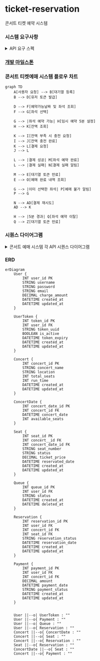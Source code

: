 # ticket-reservation
 콘서트 티켓 예약 시스템

### 시스템 요구사항
<details>
  <summary>API 요구 스펙</summary>

**1️⃣ `주요`유저 대기열 토큰 기능**

- 서비스를 이용할 토큰을 발급받는 API를 작성합니다.
- 토큰은 유저의 UUID 와 해당 유저의 대기열을 관리할 수 있는 정보 ( 대기 순서 or 잔여 시간 등 ) 를 포함합니다.
- 이후 모든 API 는 위 토큰을 이용해 대기열 검증을 통과해야 이용 가능합니다.

> 기본적으로 폴링으로 본인의 대기열을 확인한다고 가정하며, 다른 방안 또한 고려해보고 구현해 볼 수 있습니다.
>

**2️⃣ `기본` 예약 가능 날짜 / 좌석 API**

- 예약가능한 날짜와 해당 날짜의 좌석을 조회하는 API 를 각각 작성합니다.
- 예약 가능한 날짜 목록을 조회할 수 있습니다.
- 날짜 정보를 입력받아 예약가능한 좌석정보를 조회할 수 있습니다.

> 좌석 정보는 1 ~ 50 까지의 좌석번호로 관리됩니다.
>

3️⃣ **`주요` 좌석 예약 요청 API**

- 좌석 예약과 동시에 해당 좌석은 그 유저에게 약 5분간 임시 배정됩니다. ( 시간은 정책에 따라 자율적으로 정의합니다. )
- 날짜와 좌석 정보를 입력받아 좌석을 예약 처리하는 API 를 작성합니다.
- 만약 배정 시간 내에 결제가 완료되지 않는다면 좌석에 대한 임시 배정은 해제되어야 하며 임시배정 상태의 좌석에 대해 다른 사용자는 예약할 수 없어야 한다.

4️⃣ **`기본`**  **잔액 충전 / 조회 API**

- 결제에 사용될 금액을 API 를 통해 충전하는 API 를 작성합니다.
- 사용자 식별자 및 충전할 금액을 받아 잔액을 충전합니다.
- 사용자 식별자를 통해 해당 사용자의 잔액을 조회합니다.

5️⃣ **`주요` 결제 API**

- 결제 처리하고 결제 내역을 생성하는 API 를 작성합니다.
- 결제가 완료되면 해당 좌석의 소유권을 유저에게 배정하고 대기열 토큰을 만료시킵니다.
</details>

### [개발 마일스톤](https://github.com/users/maiorem/projects/2)

### 콘서트 티켓예매 시스템 플로우 차트
```mermaid
graph TD
    A[사용자 요청] --> B[대기열 등록]
    B --> D[유저 토큰 발급]
    
    D --> F[예약가능날짜 및 좌석 조회]
    F --> G[좌석 선택]
    
    G --> |좌석 예약 가능| H[임시 예약 5분 설정]
    H --> K[잔액 조회]
    
    K --> I[잔액 부족 시 충전 요청]
    I --> J[잔액 충전 완료]
    K --> L[결제 요청]
    J --> L
    
    L --> |결제 성공| M[좌석 예약 완료]
    L --> |결제 실패| N[결제 실패 알림]
    
    M --> E[대기열 토큰 만료]
    E --> O[예매 완료 내역 조회]
    
    G --> |이미 선택한 좌석| P[예매 불가 알림]
    P --> G
    
    N --> AD[결제 재시도]
    AD --> K

    H --> |5분 경과| Q[좌석 예약 이탈]
    Q --> Z[대기열 토큰 만료]
```


### 시퀀스 다이어그램 

<details>
  <summary>콘서트 예매 시스템 각 API 시퀀스 다이어그램</summary>

#### 유저 토큰 발급
```mermaid
sequenceDiagram
    actor  User
    participant 유저토큰발급API
    participant Service
    participant DB

    %% 대기열 등록
    User->>유저토큰발급API: 유저 토큰 발급 요청
    유저토큰발급API->>Service: 사용자 정보 조회
    Service->>DB: 사용자 정보 조회
    DB-->>Service: 사용자 정보 반환
    Service-->>유저토큰발급API: 사용자 정보 반환
    유저토큰발급API->>Service:대기열 생성
    Service->>DB:대기열 생성
    DB-->>Service:대기열 순서 반환
    Service-->>유저토큰발급API:대기열 순서 반환

    유저토큰발급API-)Service: 대기열 순서 조회
    Service-)DB: 대기열 순서 조회
    DB--)Service: 대기열 순서 정보 반환
    Service--)유저토큰발급API: 대기열 순서 정보 반환
    
    alt 대기가 종료됨
        유저토큰발급API->>Service: 유저 토큰 생성
        Service->>DB: 유저 토큰 생성
        DB-->>Service: 유저 토큰 발급 완료
        Service-->>유저토큰발급API: 유저 토큰 반환
        유저토큰발급API-->>User: 유저 토큰 반환
    end
```

#### 예약 가능 날짜 및 선택 가능 좌석 조회
```mermaid
sequenceDiagram
    participant 사용자
    participant 예약가능날짜조회 API
    participant Concert Table
    participant ConcertDate Table
    participant Seat Table


    사용자->>예약가능날짜조회 API: 예약 가능 날짜 및 좌석 요청
    예약가능날짜조회 API->>Concert Table: 콘서트 정보 조회
    Concert Table->>예약가능날짜조회 API: 콘서트 정보 반환
    예약가능날짜조회 API->>ConcertDate Table: 예약 가능 날짜 조회
    ConcertDate Table-->>예약가능날짜조회 API: 예약 가능 날짜 반환
    예약가능날짜조회 API->>Seat Table: 예약 가능 좌석 조회
    Seat Table->>예약가능날짜조회 API: 예약 가능 좌석 반환
    예약가능날짜조회 API-->>사용자: 예약 가능 날짜 및 좌석 수 반환

```

#### 좌석 예약 요청
```mermaid
sequenceDiagram
    participant User
    participant 좌석예약API
    participant Seat Table


    %% 좌석 선택 및 임시 예약
    User->>좌석예약API: 선택한 날짜 및 좌석으로 예약 요청
    좌석예약API->>Seat Table: 임시 예약 시간 및 상태 생성
    Seat Table-->>좌석예약API: 임시 예약 완료
    좌석예약API->>User: 임시예약완료 응답

```

#### 잔액 조회
```mermaid
sequenceDiagram
    participant User
    participant 잔액 조회 API
    participant UserService
    participant DB

    %% 잔액 조회
    User->>잔액 조회 API: 결제 가능 금액 조회 요청
    잔액 조회 API->>UserService: 사용자 잔액 조회
    UserService->>DB: 잔액 정보 요청
    DB-->>UserService: 잔액 정보 반환
    UserService-->>잔액 조회 API: 잔액 정보 반환
    잔액 조회 API-->>User: 결제 가능 금액 반환

```

#### 잔액 충전
```mermaid
sequenceDiagram
    participant 사용자
    participant 잔액충전API
    participant DB

    사용자->>잔액충전API: 잔액 충전 요청
    잔액충전API->>DB: 사용자 잔액 업데이트
    DB-->>잔액충전API: 충전 확인
    잔액충전API-->>사용자: 충전 확인

```
#### 결제
```mermaid
sequenceDiagram
    participant 사용자
    participant 결제API
    participant DB

    사용자->>결제API: 결제 처리 요청
    결제API->>DB: 결제 정보 저장
    DB-->>결제API: 결제 확인
    결제API-->>사용자: 결제 확인

```
#### 예약 확인
```mermaid
sequenceDiagram
    participant 사용자
    participant 예약확인API
    participant DB

    사용자->>예약확인API: 예약 확인 요청
    예약확인API->>DB: 예약 정보 조회
    DB-->>예약확인API: 예약 정보 반환
    예약확인API-->>사용자: 예약 확인 정보 반환

```

</details>

### ERD
```mermaid
erDiagram
    User {
        INT user_id PK
        STRING username
        STRING password
        STRING email
        DECIMAL charge_amount
        DATETIME created_at
        DATETIME updated_at
    }

    UserToken {
        INT token_id PK
        INT user_id FK
        STRING token_uuid
        BOOLEAN is_active
        DATETIME token_expiry
        DATETIME created_at
        DATETIME updated_at
    }

    Concert {
        INT concert_id PK
        STRING concert_name
        STRING location
        INT total_seats
        INT run_time
        DATETIME created_at
        DATETIME updated_at
    }

    ConcertDate {
        INT concert_date_id PK
        INT concert_id FK
        DATETIME concert_date
        INT available_seats
    }

    Seat {
        INT seat_id PK 
        INT concert__id FK 
        INT concert_date_id FK
        STRING seat_number
        STRING status
        DECIMAL ticket_price  
        DATETIME reservated_date
        DATETIME created_at
        DATETIME updated_at
    }

    Queue {
        INT queue_id PK
        INT user_id FK
        STRING status
        DATETIME created_at
        DATETIME deleted_at
    }
    
    Reservation {
        INT reservation_id PK
        INT user_id FK
        INT concert_id FK
        INT seat_id FK
        STRING reservation_status
        DATETIME reservation_date
        DATETIME created_at
        DATETIME updated_at
    }

    Payment {
        INT payment_id PK
        INT user_id FK
        INT concert_id FK
        DECIMAL amount
        DATETIME payment_date
        STRING payment_status
        DATETIME created_at
        DATETIME updated_at
    }


    User ||--o| UserToken : ""
    User ||--o{ Payment : ""
    User ||--o| Queue : ""
    User ||--o{ Reservation : ""
    Concert ||--o{ ConcertDate : ""
    Concert ||--o{ Seat : ""
    Concert ||--o{ Reservation : ""
    Seat ||--o{ Reservation : ""
    ConcertDate ||--o{ Seat : "" 
    Concert ||--o{ Payment : ""

```


